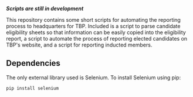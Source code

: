 ***Scripts are still in development*** <br>

This repository contains some short scripts for automating the reporting process to headquarters for TBP. Included is a script to parse candidate eligibility sheets so that information can be easily copied into the eligibility report, a script to automate the process of reporting elected candidates on TBP's website, and a script for reporting inducted members.

## Dependencies
The only external library used is Selenium. To install Selenium using pip:
```
pip install selenium
```
